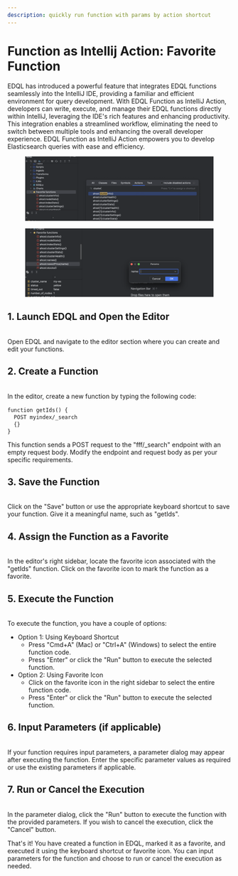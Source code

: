 ```yaml
---
description: quickly run function with params by action shortcut
---
```


# Function as Intellij Action: Favorite Function

EDQL has introduced a powerful feature that integrates EDQL functions seamlessly into the IntelliJ IDE, providing a familiar and efficient environment for query development. With EDQL Function as IntelliJ Action, developers can write, execute, and manage their EDQL functions directly within IntelliJ, leveraging the IDE's rich features and enhancing productivity. This integration enables a streamlined workflow, eliminating the need to switch between multiple tools and enhancing the overall developer experience. EDQL Function as IntelliJ Action empowers you to develop Elasticsearch queries with ease and efficiency.

<figure><img src="/.gitbook/assets/image.png" alt=""><figcaption></figcaption></figure>

<figure><img src="/.gitbook/assets/image-(2).png" alt=""><figcaption></figcaption></figure>

## 1. Launch EDQL and Open the Editor

\
Open EDQL and navigate to the editor section where you can create and edit your functions.

## 2. Create a Function

\
In the editor, create a new function by typing the following code:

```
function getIds() {
  POST myindex/_search
  {}
}
```

This function sends a POST request to the "fff/\_search" endpoint with an empty request body. Modify the endpoint and request body as per your specific requirements.

## 3. Save the Function

\
Click on the "Save" button or use the appropriate keyboard shortcut to save your function. Give it a meaningful name, such as "getIds".

## 4. Assign the Function as a Favorite

\
In the editor's right sidebar, locate the favorite icon associated with the "getIds" function. Click on the favorite icon to mark the function as a favorite.

## 5. Execute the Function

\
To execute the function, you have a couple of options:

* Option 1: Using Keyboard Shortcut
  * Press "Cmd+A" (Mac) or "Ctrl+A" (Windows) to select the entire function code.
  * Press "Enter" or click the "Run" button to execute the selected function.
* Option 2: Using Favorite Icon
  * Click on the favorite icon in the right sidebar to select the entire function code.
  * Press "Enter" or click the "Run" button to execute the selected function.

## 6. Input Parameters (if applicable)

\
If your function requires input parameters, a parameter dialog may appear after executing the function. Enter the specific parameter values as required or use the existing parameters if applicable.

## 7. Run or Cancel the Execution

\
In the parameter dialog, click the "Run" button to execute the function with the provided parameters. If you wish to cancel the execution, click the "Cancel" button.

That's it! You have created a function in EDQL, marked it as a favorite, and executed it using the keyboard shortcut or favorite icon. You can input parameters for the function and choose to run or cancel the execution as needed.
